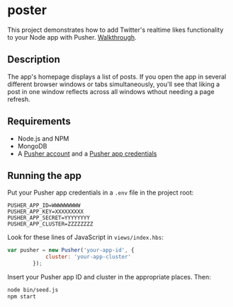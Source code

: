# poster
This project demonstrates how to add Twitter's realtime likes functionality to your Node app with Pusher. [Walkthrough](https://blog.pusher.com/build-twitters-realtime-likes-feature-node-js-pusher/).

## Description
The app's homepage displays a list of posts. If you open the app in several different browser windows or tabs simultaneously, you'll see that liking a post in one window reflects across all windows wthout needing a page refresh.

## Requirements
- Node.js and NPM 
- MongoDB
- A [Pusher account](https://pusher.com/signup) and a [Pusher app credentials](http://dashboard.pusher.com/)

## Running the app
Put your Pusher app credentials in a `.env` file in the project root:
```
PUSHER_APP_ID=WWWWWWWWW
PUSHER_APP_KEY=XXXXXXXXX
PUSHER_APP_SECRET=YYYYYYYY
PUSHER_APP_CLUSTER=ZZZZZZZZ
```

Look for these lines of JavaScript in `views/index.hbs`:
```javascript
var pusher = new Pusher('your-app-id', {
            cluster: 'your-app-cluster'
        });
```
Insert your Pusher app ID and cluster in the appropriate places.
Then:

```bash
node bin/seed.js
npm start
```
